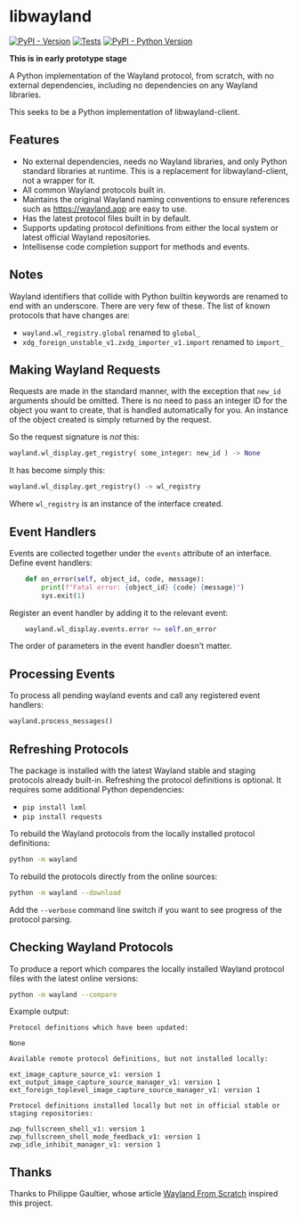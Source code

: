# libwayland

[![PyPI - Version](https://img.shields.io/pypi/v/libwayland.svg)](https://pypi.org/project/libwayland) [![Tests](https://github.com/grking/libwayland/actions/workflows/run-tests.yml/badge.svg?branch=main)](https://github.com/grking/libwayland/tree/main) [![PyPI - Python Version](https://img.shields.io/pypi/pyversions/libwayland.svg)](https://pypi.org/project/libwayland)

__This is in early prototype stage__

A Python implementation of the Wayland protocol, from scratch, with no external dependencies, including no dependencies on any Wayland libraries.

This seeks to be a Python implementation of libwayland-client. 

## Features

* No external dependencies, needs no Wayland libraries, and only Python standard libraries at runtime. This is a replacement for libwayland-client, not a wrapper for it.
* All common Wayland protocols built in.
* Maintains the original Wayland naming conventions to ensure references such as https://wayland.app are easy to use.
* Has the latest protocol files built in by default.
* Supports updating protocol definitions from either the local system or latest official Wayland repositories.
* Intellisense code completion support for methods and events.

## Notes

Wayland identifiers that collide with Python builtin keywords are renamed to end with an underscore. There are very few of these. The list of known protocols that have changes are:

* `wayland.wl_registry.global` renamed to `global_`
* `xdg_foreign_unstable_v1.zxdg_importer_v1.import` renamed to `import_`

## Making Wayland Requests

Requests are made in the standard manner, with the exception that `new_id` arguments should be omitted. There is no need to pass an integer ID for the object you want to create, that is handled automatically for you. An instance of the object created is simply returned by the request. 

So the request signature is _not_ this:

```python
wayland.wl_display.get_registry( some_integer: new_id ) -> None
```

It has become simply this:

```python
wayland.wl_display.get_registry() -> wl_registry
```

Where `wl_registry` is an instance of the interface created.

## Event Handlers

Events are collected together under the `events` attribute of an interface. Define event handlers:

```python
    def on_error(self, object_id, code, message):
        print(f"Fatal error: {object_id} {code} {message}")
        sys.exit(1)
```

Register an event handler by adding it to the relevant event:

```python
    wayland.wl_display.events.error += self.on_error
```

The order of parameters in the event handler doesn't matter.

## Processing Events

To process all pending wayland events and call any registered event handlers:

```python
wayland.process_messages()
```

## Refreshing Protocols

The package is installed with the latest Wayland stable and staging protocols already built-in. Refreshing the protocol definitions is optional. It requires some additional Python dependencies:

* `pip install lxml`
* `pip install requests`

To rebuild the Wayland protocols from the locally installed protocol definitions:

```bash
python -m wayland
```

To rebuild the protocols directly from the online sources:

```bash
python -m wayland --download
```

Add the `--verbose` command line switch if you want to see progress of the protocol parsing.

## Checking Wayland Protocols

To produce a report which compares the locally installed Wayland protocol files with the latest online versions:

```bash
python -m wayland --compare
```

Example output:

    Protocol definitions which have been updated:

    None

    Available remote protocol definitions, but not installed locally:

    ext_image_capture_source_v1: version 1
    ext_output_image_capture_source_manager_v1: version 1
    ext_foreign_toplevel_image_capture_source_manager_v1: version 1

    Protocol definitions installed locally but not in official stable or staging repositories:

    zwp_fullscreen_shell_v1: version 1
    zwp_fullscreen_shell_mode_feedback_v1: version 1
    zwp_idle_inhibit_manager_v1: version 1

## Thanks

Thanks to Philippe Gaultier, whose article [Wayland From Scratch](https://gaultier.github.io/blog/wayland_from_scratch.html) inspired this project.

